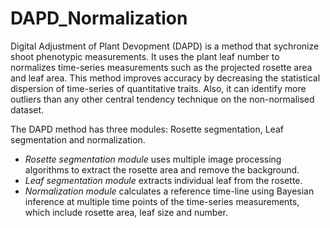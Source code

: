 # DAPD_Normalization
Digital Adjustment of Plant Devopment (DAPD) is a method that sychronize shoot phenotypic measurements. It uses the plant leaf number to normalizes time-series measurements such as the projected rosette area and leaf area. This method improves accuracy by decreasing the statistical dispersion of time-series of quantitative traits. Also, it can identify more outliers than any other central tendency technique on the non-normalised dataset.

The DAPD method has three modules: Rosette segmentation, Leaf segmentation and normalization. 
- _Rosette segmentation module_ uses multiple image processing algorithms to extract the rosette area and remove the background. 
- _Leaf segmentation module_ extracts individual leaf from the rosette. 
- _Normalization module_ calculates a reference time-line using Bayesian inference at multiple time points of the time-series measurements, which include rosette area, leaf size and number.



